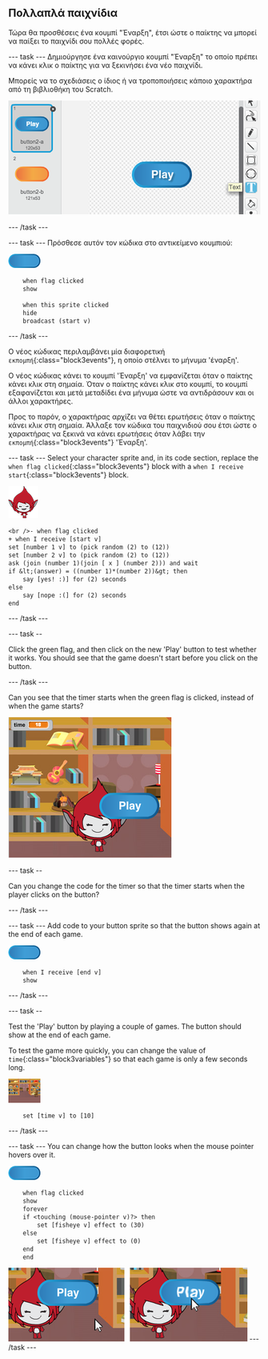 ## Πολλαπλά παιχνίδια

Τώρα θα προσθέσεις ένα κουμπί "Έναρξη", έτσι ώστε ο παίκτης να μπορεί να παίξει το παιχνίδι σου πολλές φορές.

\--- task \--- Δημιούργησε ένα καινούργιο κουμπί "Έναρξη" το οποίο πρέπει να κάνει κλικ ο παίκτης για να ξεκινήσει ένα νέο παιχνίδι.

Μπορείς να το σχεδιάσεις ο ίδιος ή να τροποποιήσεις κάποιο χαρακτήρα από τη βιβλιοθήκη του Scratch.

![Picture of the play button](images/brain-play.png)

\--- /task \---

\--- task \--- Πρόσθεσε αυτόν τον κώδικα στο αντικείμενο κουμπιού:

![Button sprite](images/button-sprite.png)

```blocks3
    when flag clicked
    show

    when this sprite clicked
    hide
    broadcast (start v)
```

\--- /task \---

Ο νέος κώδικας περιλαμβάνει μία διαφορετική `εκπομπή`{:class="block3events"}, η οποίο στέλνει το μήνυμα 'έναρξη'.

Ο νέος κώδικας κάνει το κουμπί 'Έναρξη' να εμφανίζεται όταν ο παίκτης κάνει κλικ στη σημαία. Όταν ο παίκτης κάνει κλικ στο κουμπί, το κουμπί εξαφανίζεται και μετά μεταδίδει ένα μήνυμα ώστε να αντιδράσουν και οι άλλοι χαρακτήρες.

Προς το παρόν, ο χαρακτήρας αρχίζει να θέτει ερωτήσεις όταν ο παίκτης κάνει κλικ στη σημαία. Άλλαξε τον κώδικα του παιχνιδιού σου έτσι ώστε ο χαρακτήρας να ξεκινά να κάνει ερωτήσεις όταν λάβει την `εκπομπή`{:class="block3events"} 'Έναρξη'.

\--- task \--- Select your character sprite and, in its code section, replace the `when flag clicked`{:class="block3events"} block with a `when I receive start`{:class="block3events"} block.

![Character sprite](images/giga-sprite.png)

```blocks3
<br />- when flag clicked
+ when I receive [start v]
set [number 1 v] to (pick random (2) to (12))
set [number 2 v] to (pick random (2) to (12))
ask (join (number 1)(join [ x ] (number 2))) and wait
if &lt;(answer) = ((number 1)*(number 2))&gt; then
    say [yes! :)] for (2) seconds
else
    say [nope :(] for (2) seconds
end
```

\--- /task \---

\--- task --

Click the green flag, and then click on the new 'Play' button to test whether it works. You should see that the game doesn't start before you click on the button.

\--- /task \---

Can you see that the timer starts when the green flag is clicked, instead of when the game starts?

![Timer has started](images/brain-timer-bug.png)

\--- task --

Can you change the code for the timer so that the timer starts when the player clicks on the button?

\--- /task \---

\--- task \--- Add code to your button sprite so that the button shows again at the end of each game.

![Button sprite](images/button-sprite.png)

```blocks3
    when I receive [end v]
    show
```

\--- /task \---

\--- task --

Test the 'Play' button by playing a couple of games. The button should show at the end of each game.

To test the game more quickly, you can change the value of `time`{:class="block3variables"} so that each game is only a few seconds long.

![Φάση](images/stage-sprite.png)

```blocks3
    set [time v] to [10]
```

\--- /task \---

\--- task \--- You can change how the button looks when the mouse pointer hovers over it.

![Button](images/button-sprite.png)

```blocks3
    when flag clicked
    show
    forever
    if <touching (mouse-pointer v)?> then
        set [fisheye v] effect to (30)
    else
        set [fisheye v] effect to (0)
    end
    end
```

![screenshot](images/brain-fisheye.png) \--- /task \---